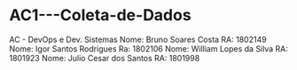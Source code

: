 # AC1---Coleta-de-Dados
AC - DevOps e Dev. Sistemas
Nome: Bruno Soares Costa RA: 1802149
Nome: Igor Santos Rodrigues Ra: 1802106
Nome: William Lopes da Silva RA: 1801923
Nome: Julio Cesar dos Santos RA: 1801998
